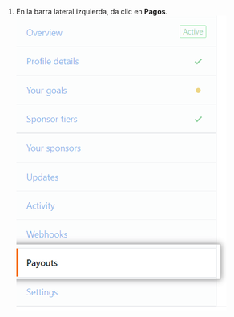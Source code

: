 1. En la barra lateral izquierda, da clic en **Pagos**. ![Pestaña de niveles de patrocinio](/assets/images/help/sponsors/payouts-tab.png)
